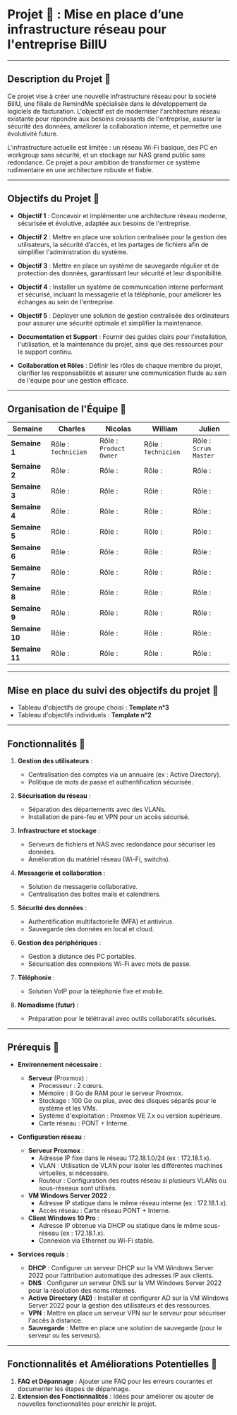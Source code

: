 # Projet 📑 : Mise en place d’une infrastructure réseau pour l'entreprise BillU 
---

## Description du Projet 📑

Ce projet vise à créer une nouvelle infrastructure réseau pour la société BillU, une filiale de RemindMe spécialisée dans le développement de logiciels de facturation. L'objectif est de moderniser l'architecture réseau existante pour répondre aux besoins croissants de l'entreprise, assurer la sécurité des données, améliorer la collaboration interne, et permettre une évolutivité future.

L'infrastructure actuelle est limitée : un réseau Wi-Fi basique, des PC en workgroup sans sécurité, et un stockage sur NAS grand public sans redondance. Ce projet a pour ambition de transformer ce système rudimentaire en une architecture robuste et fiable.

---

## Objectifs du Projet 📑

- **Objectif 1** : Concevoir et implémenter une architecture réseau moderne, sécurisée et évolutive, adaptée aux besoins de l'entreprise.

- **Objectif 2** : Mettre en place une solution centralisée pour la gestion des utilisateurs, la sécurité d’accès, et les partages de fichiers afin de simplifier l'administration du système.

- **Objectif 3** : Mettre en place un système de sauvegarde régulier et de protection des données, garantissant leur sécurité et leur disponibilité.

- **Objectif 4** : Installer un système de communication interne performant et sécurisé, incluant la messagerie et la téléphonie, pour améliorer les échanges au sein de l'entreprise.

- **Objectif 5** : Déployer une solution de gestion centralisée des ordinateurs pour assurer une sécurité optimale et simplifier la maintenance.

- **Documentation et Support** : Fournir des guides clairs pour l'installation, l'utilisation, et la maintenance du projet, ainsi que des ressources pour le support continu.

- **Collaboration et Rôles** : Définir les rôles de chaque membre du projet, clarifier les responsabilités et assurer une communication fluide au sein de l'équipe pour une gestion efficace.


---

## Organisation de l'Équipe :dart:

| Semaine       | Charles      | Nicolas      | William      | Julien       |
|---------------|----------------|----------------|----------------|----------------|
| **Semaine 1** | Rôle : ``Technicien`` | Rôle : ``Product Owner`` | Rôle : ``Technicien`` | Rôle : ``Scrum Master`` |
| **Semaine 2** | Rôle :          | Rôle :          | Rôle :          | Rôle :          |
| **Semaine 3** | Rôle :          | Rôle :          | Rôle :          | Rôle :          |
| **Semaine 4** | Rôle :          | Rôle :          | Rôle :          | Rôle :          |
| **Semaine 5** | Rôle :          | Rôle :          | Rôle :          | Rôle :          |
| **Semaine 6** | Rôle :          | Rôle :          | Rôle :          | Rôle :          |
| **Semaine 7** | Rôle :          | Rôle :          | Rôle :          | Rôle :          |
| **Semaine 8** | Rôle :          | Rôle :          | Rôle :          | Rôle :          |
| **Semaine 9** | Rôle :          | Rôle :          | Rôle :          | Rôle :          |
| **Semaine 10**| Rôle :          | Rôle :          | Rôle :          | Rôle :          |
| **Semaine 11** | Rôle :          | Rôle :          | Rôle :          | Rôle :          |

---

## Mise en place du suivi des objectifs du projet :bookmark_tabs:

* Tableau d'objectifs de groupe choisi : **Template n°3**  
* Tableau d'objectifs individuels : **Template n°2**  

---

## Fonctionnalités :bookmark_tabs:

1. **Gestion des utilisateurs** : 
   - Centralisation des comptes via un annuaire (ex : Active Directory).
   - Politique de mots de passe et authentification sécurisée.

2. **Sécurisation du réseau** :
   - Séparation des départements avec des VLANs.
   - Installation de pare-feu et VPN pour un accès sécurisé.

3. **Infrastructure et stockage** :
   - Serveurs de fichiers et NAS avec redondance pour sécuriser les données.
   - Amélioration du matériel réseau (Wi-Fi, switchs).

4. **Messagerie et collaboration** :
   - Solution de messagerie collaborative.
   - Centralisation des boîtes mails et calendriers.

5. **Sécurité des données** :
   - Authentification multifactorielle (MFA) et antivirus.
   - Sauvegarde des données en local et cloud.

6. **Gestion des périphériques** :
   - Gestion à distance des PC portables.
   - Sécurisation des connexions Wi-Fi avec mots de passe.

7. **Téléphonie** :
   - Solution VoIP pour la téléphonie fixe et mobile.

8. **Nomadisme (futur)** :
   - Préparation pour le télétravail avec outils collaboratifs sécurisés.


---

## Prérequis :bookmark_tabs:

- **Environnement nécessaire** :
  - **Serveur** (Proxmox) :
    - Processeur : 2 cœurs.
    - Mémoire : 8 Go de RAM pour le serveur Proxmox.
    - Stockage : 100 Go ou plus, avec des disques séparés pour le système et les VMs.
    - Système d'exploitation : Proxmox VE 7.x ou version supérieure.
    - Carte réseau : PONT + Interne.

- **Configuration réseau** :
  - **Serveur Proxmox** : 
    - Adresse IP fixe dans le réseau 172.18.1.0/24 (ex : 172.18.1.x).
    - VLAN : Utilisation de VLAN pour isoler les différentes machines virtuelles, si nécessaire.
    - Routeur : Configuration des routes réseau si plusieurs VLANs ou sous-réseaux sont utilisés.
  - **VM Windows Server 2022** :
    - Adresse IP statique dans le même réseau interne (ex : 172.18.1.x).
    - Accès réseau : Carte réseau PONT + Interne.
  - **Client Windows 10 Pro** :
    - Adresse IP obtenue via DHCP ou statique dans le même sous-réseau (ex : 172.18.1.x).
    - Connexion via Ethernet ou Wi-Fi stable.

- **Services requis** : 
  - **DHCP** : Configurer un serveur DHCP sur la VM Windows Server 2022 pour l’attribution automatique des adresses IP aux clients.
  - **DNS** : Configurer un serveur DNS sur la VM Windows Server 2022 pour la résolution des noms internes.
  - **Active Directory (AD)** : Installer et configurer AD sur la VM Windows Server 2022 pour la gestion des utilisateurs et des ressources.
  - **VPN** : Mettre en place un serveur VPN sur le serveur pour sécuriser l'accès à distance.
  - **Sauvegarde** : Mettre en place une solution de sauvegarde (pour le serveur ou les serveurs).


---

## Fonctionnalités et Améliorations Potentielles :bookmark_tabs:

1. **FAQ et Dépannage** : Ajouter une FAQ pour les erreurs courantes et documenter les étapes de dépannage. 
2. **Extension des Fonctionnalités** : Idées pour améliorer ou ajouter de nouvelles fonctionnalités pour enrichir le projet.
